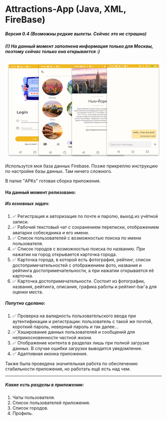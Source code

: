 ﻿# Attractions-App (Java, XML, FireBase)
##### Версия 0.4 (Возможны редкие вылеты. Сейчас это не страшно)

##### (!) На данный момент заполнена информация только для Москвы, поэтому сейчас только она открывается :)

![Alt-текст](https://github.com/technoMi/Attractions-App/blob/main/img/maket.png)

Использутся моя база данных Firebase. Позже прикреплю инструкцию по настройке базы данных. Там ничего сложного. 

В папке "APKs" готовая сборка приложения.

#### На данный момент релизовано:

##### Из основных задач:
1. ✅ Регистрация и авторизация по почте и паролю, выход из учётной записи.
2. ✅ Рабочий текстовый чат с сохранением переписки, отображением аватарки собеседника и его имени.
3. ✅ Список пользователей с возможностью поиска по имени пользователя.
4. ✅ Список городов с возможностью поиска по названию. При нажатии на город открывается карточка города.
5. ✅ Карточка города, в которой есть фотография, рейтинг, список достопримечательностей с отображением фото, названия и рейтинга достопримечательности, а при нажатии открывается её карточка.
6. ✅ Карточка достопримечательности. Состоит из фотографии, названия, рейтинга, описания, графика работы и рейтинг-bar'а для оценки места.

##### Попутно сделано:
1. ✅ Проверка на валидность пользовательского ввода при аутентификации и регистрации: пользователь с такой же почтой, короткий пароль, неверный пароль и так далее...
2. ✅ Хэширование данных пользователей и сообщений для неприкосновенности частной жизни.
3. ✅ Отображение контента в разделах лишь при полной загрузке данных. В случае ошибки загрузки выводится уведомление.
4. ✅ Адаптивная иконка приложения.

Также была проведена значительная работа по обеспечению стабильности приложения, но работать ещё есть над чем.

---

##### Какие есть разделы в приложении:
1. Чаты пользователя.
2. Список пользователей приложения.
3. Список городов.
4. Профиль.
